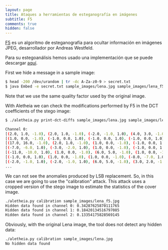 ```yaml
---
layout: page
title: Ataques a herramientas de esteganografía en imágenes
subtitle: F5
comments: true
hidden: false
---
```




[F5](https://dl.acm.org/citation.cfm?id=731875) es un algoritmo de esteganografía para ocultar información en imágenes JPEG, desarrollador por Andreas Westfeld. 

Para su estegoanálisis hemos usado una implementación que se puede descargar [aquí](https://github.com/daniellerch/stego-collection/tree/master/F5).



First we hide a message in a sample image:

```bash
$ head -200 /dev/urandom | tr -dc A-Za-z0-9 > secret.txt
$ java Embed -e secret.txt sample_images/lena.jpg sample_images/lena_f5.jpg -q 92
```

Note that we use the same quality factor used by the original image.


With Aletheia we can check the modifications performed by F5 in the DCT coefficients of the stego image:


```bash
$ ./aletheia.py print-dct-diffs sample_images/lena.jpg sample_images/lena_f5.jpg

Channel 0:
[(2.0, 1.0, -1.0), (2.0, 1.0, -1.0), (-2.0, -1.0, 1.0), (4.0, 3.0, -1.0), (1.0, 0.0, -1.0)]
[(1.0, 0.0, -1.0), (-1.0, 0.0, 1.0), (-1.0, 0.0, 1.0), (-1.0, 0.0, 1.0), (-1.0, 0.0, 1.0)]
[(17.0, 16.0, -1.0), (2.0, 1.0, -1.0), (1.0, 0.0, -1.0), (-1.0, 0.0, 1.0), (-1.0, 0.0, 1.0)]
[(-7.0, -6.0, 1.0), (-3.0, -2.0, 1.0), (1.0, 0.0, -1.0), (-1.0, 0.0, 1.0), (11.0, 10.0, -1.0)]
[(-11.0, -10.0, 1.0), (1.0, 0.0, -1.0), (6.0, 5.0, -1.0), (1.0, 0.0, -1.0), (-1.0, 0.0, 1.0)]
[(-1.0, 0.0, 1.0), (1.0, 0.0, -1.0), (1.0, 0.0, -1.0), (-8.0, -7.0, 1.0), (-6.0, -5.0, 1.0)]
[(-2.0, -1.0, 1.0), (-2.0, -1.0, 1.0), (6.0, 5.0, -1.0), (3.0, 2.0, -1.0), (-1.0, 0.0, 1.0)]
...
```

We can not see the anomalies produced by LSB replacement. So, in this case we are going to use the "calibration" attack. This attack uses a cropped version of the stego image to estimate the statistics of the cover image.


```bash
./aletheia.py calibration sample_images/lena_f5.jpg 
Hidden data found in channel 0: 0.34287625870111765
Hidden data found in channel 1: 0.18420134516797085
Hidden data found in channel 2: 0.13354175828569145
```

Obviously, with the original Lena image, the tool does not detect any hidden data:

```bash
./aletheia.py calibration sample_images/lena.jpg 
No hidden data found
```














